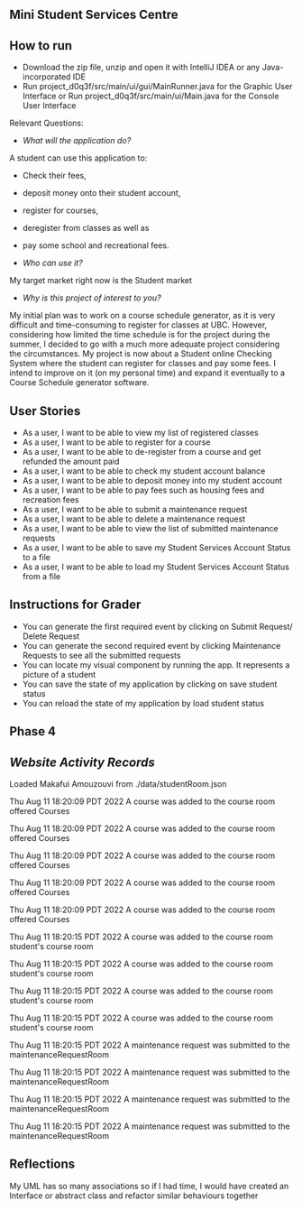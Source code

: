 

## Mini Student Services Centre

## How to run
- Download the zip file, unzip and open it with IntelliJ IDEA or any Java-incorporated IDE
-  Run project_d0q3f/src/main/ui/gui/MainRunner.java for the Graphic User Interface or Run project_d0q3f/src/main/ui/Main.java for the Console User Interface



Relevant Questions:

- *What will the application do?*

A student can use this application to:
- Check their fees, 
- deposit money onto their student account, 
- register for courses,
- deregister from classes as well as  
- pay some school and recreational fees.



- *Who can use it?*

My target market right now is the Student market

- *Why is this project of interest to you?*

My initial plan was to work on a course schedule generator, as it is very difficult and time-consuming to register for 
classes at UBC. However, considering how limited the time schedule is
for the project during the summer, I decided to go with a much more adequate project considering the circumstances. My 
project is now about a Student online Checking System where the student can register for classes and pay some fees. 
I intend to improve on it (on my personal time) and expand it eventually to a Course Schedule generator software.

## User Stories

- As a user, I want to be able to view my list of registered classes
- As a user, I want to be able to register for a course
- As a user, I want to be able to de-register from a course and get refunded the amount paid 
- As a user, I want to be able to check my student account balance
- As a user, I want to be able to deposit money into my student account
- As a user, I want to be able to pay fees such as housing fees and recreation fees
- As a user, I want to be able to submit a maintenance request
- As a user, I want to be able to delete a maintenance request
- As a user, I want to be able to view the list of submitted maintenance requests
- As a user, I want to be able to save my Student Services Account Status to a file
- As a user, I want to be able to load my Student Services Account Status from a file

## Instructions for Grader
- You can generate the first required event by clicking on Submit Request/ Delete Request
- You can generate the second required event by clicking Maintenance Requests to see all the submitted requests
- You can locate my visual component by running the app. It represents a picture of a student
- You can save the state of my application by clicking on save student status
- You can reload the state of my application by load student status

## Phase 4

## *Website Activity Records* ##

Loaded Makafui Amouzouvi from ./data/studentRoom.json

Thu Aug 11 18:20:09 PDT 2022
A course was added to the course room offered Courses

Thu Aug 11 18:20:09 PDT 2022
A course was added to the course room offered Courses

Thu Aug 11 18:20:09 PDT 2022
A course was added to the course room offered Courses

Thu Aug 11 18:20:09 PDT 2022
A course was added to the course room offered Courses

Thu Aug 11 18:20:09 PDT 2022
A course was added to the course room offered Courses

Thu Aug 11 18:20:15 PDT 2022
A course was added to the course room student's course room

Thu Aug 11 18:20:15 PDT 2022
A course was added to the course room student's course room

Thu Aug 11 18:20:15 PDT 2022
A course was added to the course room student's course room

Thu Aug 11 18:20:15 PDT 2022
A course was added to the course room student's course room

Thu Aug 11 18:20:15 PDT 2022
A maintenance request was submitted to the maintenanceRequestRoom

Thu Aug 11 18:20:15 PDT 2022
A maintenance request was submitted to the maintenanceRequestRoom

Thu Aug 11 18:20:15 PDT 2022
A maintenance request was submitted to the maintenanceRequestRoom

Thu Aug 11 18:20:15 PDT 2022
A maintenance request was submitted to the maintenanceRequestRoom


## Reflections

My UML has so many associations so if I had time, I would have created 
an Interface or abstract class and refactor similar behaviours together
